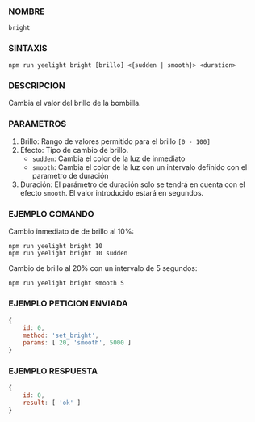 ### NOMBRE
    bright


### SINTAXIS
```shell    
npm run yeelight bright [brillo] <{sudden | smooth}> <duration>
```

### DESCRIPCION
Cambia el valor del brillo de la bombilla. 

### PARAMETROS    
1. Brillo: Rango de valores permitido para el brillo `[0 - 100]`
2. Efecto: Tipo de cambio de brillo.
    - `sudden`: Cambia el color de la luz de inmediato
    - `smooth`: Cambia el color de la luz con un intervalo definido con el parametro de duración
3. Duración: El parámetro de duración solo se tendrá en cuenta con el efecto `smooth`. El valor introducido estará en segundos.


### EJEMPLO COMANDO
Cambio inmediato de de brillo al 10%:
```shell
npm run yeelight bright 10
npm run yeelight bright 10 sudden
``` 
Cambio de brillo al 20% con un intervalo de 5 segundos:
```shell
npm run yeelight bright smooth 5
```

### EJEMPLO PETICION ENVIADA
```javascript
{
    id: 0, 
    method: 'set_bright', 
    params: [ 20, 'smooth', 5000 ] 
}
```

### EJEMPLO RESPUESTA
```javascript
{
    id: 0, 
    result: [ 'ok' ] 
}
```
    